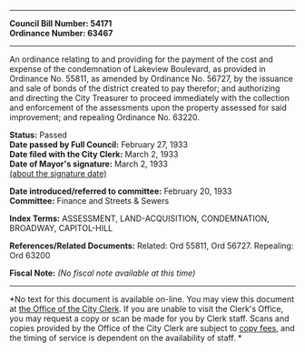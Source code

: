 * * * * *  
  
**Council Bill Number: [](#h0)[](#h2)54171**   
**Ordinance Number: 63467**  
  
* * * * *  
  
An ordinance relating to and providing for the payment of the cost and expense of the condemnation of Lakeview Boulevard, as provided in Ordinance No. 55811, as amended by Ordinance No. 56727, by the issuance and sale of bonds of the district created to pay therefor; and authorizing and directing the City Treasurer to proceed immediately with the collection and enforcement of the assessments upon the property assessed for said improvement; and repealing Ordinance No. 63220.  
  
**Status:** Passed   
**Date passed by Full Council:** February 27, 1933   
**Date filed with the City Clerk:** March 2, 1933   
**Date of Mayor's signature:** March 2, 1933   
[(about the signature date)](/~public/approvaldate.htm)   
  
  
**Date introduced/referred to committee:** February 20, 1933   
**Committee:** Finance and Streets & Sewers   
  
**Index Terms:** ASSESSMENT, LAND-ACQUISITION, CONDEMNATION, BROADWAY, CAPITOL-HILL  
  
**References/Related Documents:** Related: Ord 55811, Ord 56727. Repealing: Ord 63200  
  
**Fiscal Note:** *(No fiscal note available at this time)*  
  
* * * * *  
  
*No text for this document is available on-line. You may view this document at [the Office of the City Clerk](http://www.seattle.gov/leg/clerk/contactUs.htm). If you are unable to visit the Clerk's Office, you may request a copy or scan be made for you by Clerk staff. Scans and copies provided by the Office of the City Clerk are subject to [copy fees](http://clerk.seattle.gov/~public/clerkfees.htm), and the timing of service is dependent on the availability of staff. *  
  
  
